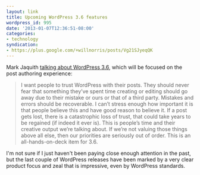 ```yaml
---
layout: link
title: Upcoming WordPress 3.6 features
wordpress_id: 995
date: '2013-01-07T12:36:51-08:00'
categories:
- technology
syndication:
- https://plus.google.com/+willnorris/posts/Vg21SJyeqQK
---
```

Mark Jaquith [talking about WordPress 3.6][], which will be focused on the post authoring experience:

> I want people to trust WordPress with their posts. They should never fear that something they’ve spent time creating
> or editing should go away due to their mistake or ours or that of a third party. Mistakes and errors should be
> recoverable. I can’t stress enough how important it is that people believe this and have good reason to believe it. If
> a post gets lost, there is a catastrophic loss of trust, that could take years to be regained (if indeed it ever is).
> This is people’s time and their creative output we’re talking about. If we’re not valuing those things above all else,
> then our priorities are seriously out of order. This is an all-hands-on-deck item for 3.6.

I'm not sure if I just haven't been paying close enough attention in the past, but the last couple of WordPress releases
have been marked by a very clear product focus and zeal that is impressive, even by WordPress standards.

[talking about WordPress 3.6]: http://make.wordpress.org/core/2013/01/07/wordpress-3-6-autosave-and-post-locking/
